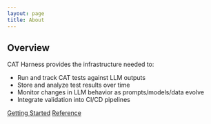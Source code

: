 ```yaml
---
layout: page
title: About
---
```


## Overview

CAT Harness provides the infrastructure needed to:

- Run and track CAT tests against LLM outputs
- Store and analyze test results over time
- Monitor changes in LLM behavior as prompts/models/data evolve
- Integrate validation into CI/CD pipelines

[Getting Started](getting-started.html)
[Reference](api/index.html)